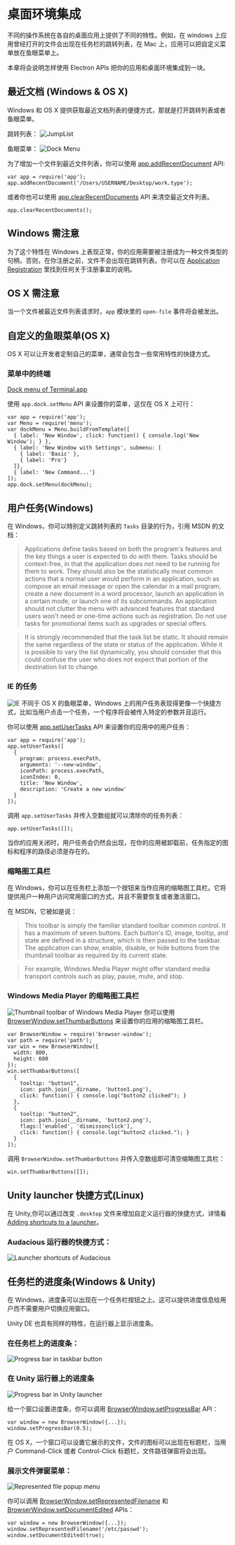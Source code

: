 # 桌面环境集成
不同的操作系统在各自的桌面应用上提供了不同的特性。例如，在 windows 上应用曾经打开的文件会出现在任务栏的跳转列表，在 Mac 上，应用可以把自定义菜单放在鱼眼菜单上。

本章将会说明怎样使用 Electron APIs 把你的应用和桌面环境集成到一块。

## 最近文档 (Windows & OS X)
Windows 和 OS X 提供获取最近文档列表的便捷方式，那就是打开跳转列表或者鱼眼菜单。

跳转列表：
![JumpList][1]

鱼眼菜单：
![Dock Menu][2]

为了增加一个文件到最近文件列表，你可以使用 [app.addRecentDocument][3] API:

````
var app = require('app');
app.addRecentDocument('/Users/USERNAME/Desktop/work.type');
````
或者你也可以使用 [app.clearRecentDocuments][4] API 来清空最近文件列表。
````
app.clearRecentDocuments();
````
## Windows 需注意
为了这个特性在 Windows 上表现正常，你的应用需要被注册成为一种文件类型的句柄，否则，在你注册之前，文件不会出现在跳转列表。你可以在 [Application Registration][5] 里找到任何关于注册事宜的说明。

## OS X 需注意
当一个文件被最近文件列表请求时，`app` 模块里的 `open-file` 事件将会被发出。

## 自定义的鱼眼菜单(OS X)
OS X 可以让开发者定制自己的菜单，通常会包含一些常用特性的快捷方式。
### 菜单中的终端
[Dock menu of Terminal.app][6]

使用 `app.dock.setMenu` API 来设置你的菜单，这仅在 OS X 上可行：
````
var app = require('app');
var Menu = require('menu');
var dockMenu = Menu.buildFromTemplate([
  { label: 'New Window', click: function() { console.log('New Window'); } },
  { label: 'New Window with Settings', submenu: [
    { label: 'Basic' },
    { label: 'Pro'}
  ]},
  { label: 'New Command...'}
]);
app.dock.setMenu(dockMenu);
````

## 用户任务(Windows)
在 Windows，你可以特别定义跳转列表的 `Tasks` 目录的行为，引用 MSDN 的文档：

> Applications define tasks based on both the program's features and the key things a user is expected to do with them. Tasks should be context-free, in that the application does not need to be running for them to work. They should also be the statistically most common actions that a normal user would perform in an application, such as compose an email message or open the calendar in a mail program, create a new document in a word processor, launch an application in a certain mode, or launch one of its subcommands. An application should not clutter the menu with advanced features that standard users won't need or one-time actions such as registration. Do not use tasks for promotional items such as upgrades or special offers.

> It is strongly recommended that the task list be static. It should remain the same regardless of the state or status of the application. While it is possible to vary the list dynamically, you should consider that this could confuse the user who does not expect that portion of the destination list to change.

### IE 的任务
![IE][7]
不同于 OS X 的鱼眼菜单，Windows 上的用户任务表现得更像一个快捷方式，比如当用户点击一个任务，一个程序将会被传入特定的参数并且运行。

你可以使用 [app.setUserTasks][8] API 来设置你的应用中的用户任务：
````
var app = require('app');
app.setUserTasks([
  {
    program: process.execPath,
    arguments: '--new-window',
    iconPath: process.execPath,
    iconIndex: 0,
    title: 'New Window',
    description: 'Create a new window'
  }
]);
````
调用 `app.setUserTasks` 并传入空数组就可以清除你的任务列表：
````
app.setUserTasks([]);
````
当你的应用关闭时，用户任务会仍然会出现，在你的应用被卸载前，任务指定的图标和程序的路径必须是存在的。

### 缩略图工具栏
在 Windows，你可以在任务栏上添加一个按钮来当作应用的缩略图工具栏。它将提供用户一种用户访问常用窗口的方式，并且不需要恢复或者激活窗口。

在 MSDN，它被如是说：
> This toolbar is simply the familiar standard toolbar common control. It has a maximum of seven buttons. Each button's ID, image, tooltip, and state are defined in a structure, which is then passed to the taskbar. The application can show, enable, disable, or hide buttons from the thumbnail toolbar as required by its current state.

> For example, Windows Media Player might offer standard media transport controls such as play, pause, mute, and stop.

### Windows Media Player 的缩略图工具栏
![Thumbnail toolbar of Windows Media Player][9]
你可以使用 [BrowserWindow.setThumbarButtons][10] 来设置你的应用的缩略图工具栏。
````
var BrowserWindow = require('browser-window');
var path = require('path');
var win = new BrowserWindow({
  width: 800,
  height: 600
});
win.setThumbarButtons([
  {
    tooltip: "button1",
    icon: path.join(__dirname, 'button1.png'),
    click: function() { console.log("button2 clicked"); }
  },
  {
    tooltip: "button2",
    icon: path.join(__dirname, 'button2.png'),
    flags:['enabled', 'dismissonclick'],
    click: function() { console.log("button2 clicked."); }
  }
]);
````
调用 `BrowserWindow.setThumbarButtons` 并传入空数组即可清空缩略图工具栏：
````
win.setThumbarButtons([]);
````

## Unity launcher 快捷方式(Linux)
在 Unity,你可以通过改变 `.desktop` 文件来增加自定义运行器的快捷方式，详情看 [Adding shortcuts to a launcher][11]。
### Audacious 运行器的快捷方式：
![Launcher shortcuts of Audacious][12]

## 任务栏的进度条(Windows & Unity)
在 Windows，进度条可以出现在一个任务栏按钮之上。这可以提供进度信息给用户而不需要用户切换应用窗口。

Unity DE 也具有同样的特性，在运行器上显示进度条。
### 在任务栏上的进度条：
![Progress bar in taskbar button][13]

### 在 Unity 运行器上的进度条
![Progress bar in Unity launcher][14]

给一个窗口设置进度条，你可以调用 [BrowserWindow.setProgressBar][15] API：
````
var window = new BrowserWindow({...});
window.setProgressBar(0.5);
````
在 OS X，一个窗口可以设置它展示的文件，文件的图标可以出现在标题栏，当用户 Command-Click 或者 Control-Click 标题栏，文件路径弹窗将会出现。
### 展示文件弹窗菜单：
![Represented file popup menu][16]

你可以调用 [BrowserWindow.setRepresentedFilename][17] 和 [BrowserWindow.setDocumentEdited][18] APIs：
````
var window = new BrowserWindow({...});
window.setRepresentedFilename('/etc/passwd');
window.setDocumentEdited(true);
````

 [1]:https://camo.githubusercontent.com/3310597e01f138b1d687e07aa618c50908a88dec/687474703a2f2f692e6d73646e2e6d6963726f736f66742e636f6d2f64796e696d672f49433432303533382e706e67
  [2]: https://cloud.githubusercontent.com/assets/639601/5069610/2aa80758-6e97-11e4-8cfb-c1a414a10774.png
  [3]: https://github.com/atom/electron/blob/master/docs-translations/zh-CN/api/app.md
  [4]: https://github.com/atom/electron/blob/master/docs/tutorial/clearrecentdocuments
  [5]: https://msdn.microsoft.com/en-us/library/windows/desktop/ee872121%28v=vs.85%29.aspx
  [6]: https://cloud.githubusercontent.com/assets/639601/5069962/6032658a-6e9c-11e4-9953-aa84006bdfff.png
  [7]: https://camo.githubusercontent.com/30154e0cc36acfc968ac9ae076a8f0d6600dd736/687474703a2f2f692e6d73646e2e6d6963726f736f66742e636f6d2f64796e696d672f49433432303533392e706e67
  [8]: https://github.com/atom/electron/blob/master/docs/api/app.md#appsetusertaskstasks
  [9]: https://camo.githubusercontent.com/098cb0f52f27084a80ec6429e51a195df3d8c333/68747470733a2f2f692d6d73646e2e7365632e732d6d7366742e636f6d2f64796e696d672f49433432303534302e706e67
  [10]: https://github.com/atom/electron/blob/master/docs-translations/zh-CN/api/browser-window.md
  [11]: https://help.ubuntu.com/community/UnityLaunchersAndDesktopFiles#Adding_shortcuts_to_a_launcher
  [12]: https://camo.githubusercontent.com/b6f54e2bc3206ebf8e08dd029529af9ec84d58ae/68747470733a2f2f68656c702e7562756e74752e636f6d2f636f6d6d756e6974792f556e6974794c61756e6368657273416e644465736b746f7046696c65733f616374696f6e3d41747461636846696c6526646f3d676574267461726765743d73686f7274637574732e706e67
  [13]: https://cloud.githubusercontent.com/assets/639601/5081682/16691fda-6f0e-11e4-9676-49b6418f1264.png
  [14]: https://cloud.githubusercontent.com/assets/639601/5081747/4a0a589e-6f0f-11e4-803f-91594716a546.png
  [15]: https://github.com/atom/electron/blob/master/docs-translations/zh-CN/api/browser-window.md
  [16]: https://cloud.githubusercontent.com/assets/639601/5082061/670a949a-6f14-11e4-987a-9aaa04b23c1d.png
  [17]: https://github.com/atom/electron/blob/master/docs-translations/zh-CN/api/browser-window.md
  [18]: https://github.com/atom/electron/blob/master/docs-translations/zh-CN/api/browser-window.md